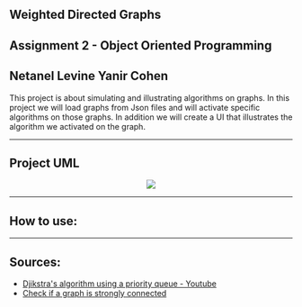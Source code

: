 Weighted Directed Graphs
---
## Assignment 2 - Object Oriented Programming 
**Netanel Levine** 
**Yanir Cohen**  
--- 
This project is about simulating and illustrating algorithms on graphs. In this project we will load graphs from Json files and will activate specific algorithms on those graphs. In addition we will create a UI that illustrates the algorithm we activated on the graph.
 
---
## Project UML

   <p align="center">
    <img src="https://github.com/yanir75/weighted-graphs/blob/main/uml/Graph%20UML.png">
   </p>

---


## How to use:

------
## Sources:

  - <a href="https://www.youtube.com/watch?v=CerlT7tTZfY&t">Djikstra's algorithm using a priority queue - Youtube</a>
  - <a href="https://www.geeksforgeeks.org/connectivity-in-a-directed-graph/">Check if a graph is strongly connected</a>
